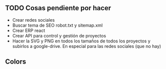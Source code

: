 ## TODO Cosas pendiente por hacer


- Crear redes sociales
- Buscar tema de SEO robot.txt y sitemap.xml
- Crear ERP react
- Crear API para control y gestión de proyectos
- Hacer la SVG y PNG en todos los tamaños de todos los proyectos y subirlos a google-drive. En especial para las redes sociales (que no hay)



## Colors

